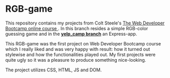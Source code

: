 # RGB-game

This repository contains my projects from Colt Steele's <a href="https://www.udemy.com/the-web-developer-bootcamp/">The Web Developer Bootcamp online course </a>. In this branch resides a simple RGB-color guessing game and in the <a href="https://github.com/astamaaria/theWebDeveloperBootcamp/tree/yelp_camp"><strong> yelp_camp branch</strong></a> an Express-app.

This RGB-game was the first project on  Web Developer Bootcamp course which I really liked and was very happy with result: how it turned out stylewise and how the functionalities played out. My first projects were quite ugly so it was a pleasure to produce something nice-looking. 

The project utilizes CSS, HTML, JS and DOM. 
